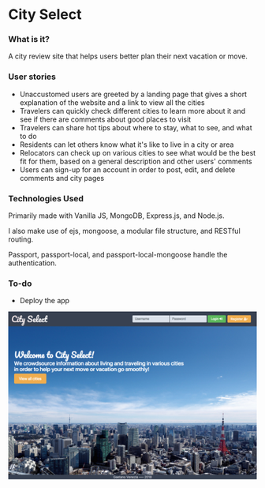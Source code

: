 # City Select

### What is it?
A city review site that helps users better plan their next vacation or move.

### User stories
- Unaccustomed users are greeted by a landing page that gives a short explanation of the website and a link to view all the cities
- Travelers can quickly check different cities to learn more about it and see if there are comments about good places to visit
- Travelers can share hot tips about where to stay, what to see, and what to do
- Residents can let others know what it's like to live in a city or area
- Relocators can check up on various cities to see what would be the best fit for them, based on a general description and other users' comments
- Users can sign-up for an account in order to post, edit, and delete comments and city pages

### Technologies Used
Primarily made with Vanilla JS, MongoDB, Express.js, and Node.js.

I also make use of ejs, mongoose, a modular file structure, and RESTful routing.

Passport, passport-local, and passport-local-mongoose handle the authentication.

### To-do
- Deploy the app

![screenshot of the landing page](https://github.com/gvenezia/myWebsite/blob/master/images/citySelect.png)
